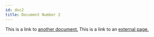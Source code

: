 ```yaml
---
id: doc2
title: Document Number 2
---
```


This is a link to [another document.](doc3.md) This is a link to an [external page.](http://www.eduquetouschiens.com/)
